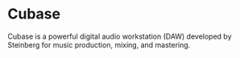 # Cubase
Cubase is a powerful digital audio workstation (DAW) developed by Steinberg for music production, mixing, and mastering.
